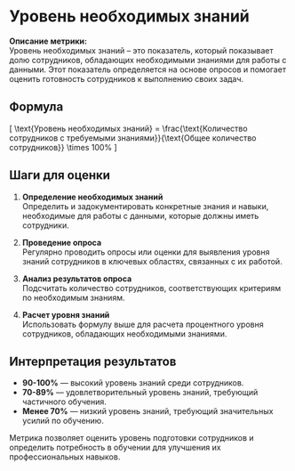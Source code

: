 # Уровень необходимых знаний

**Описание метрики:**  
Уровень необходимых знаний – это показатель, который показывает долю сотрудников, обладающих необходимыми знаниями для работы с данными. Этот показатель определяется на основе опросов и помогает оценить готовность сотрудников к выполнению своих задач.

## Формула

\[
\text{Уровень необходимых знаний} = \frac{\text{Количество сотрудников с требуемыми знаниями}}{\text{Общее количество сотрудников}} \times 100\%
\]

## Шаги для оценки

1. **Определение необходимых знаний**  
   Определить и задокументировать конкретные знания и навыки, необходимые для работы с данными, которые должны иметь сотрудники.

2. **Проведение опроса**  
   Регулярно проводить опросы или оценки для выявления уровня знаний сотрудников в ключевых областях, связанных с их работой.

3. **Анализ результатов опроса**  
   Подсчитать количество сотрудников, соответствующих критериям по необходимым знаниям.

4. **Расчет уровня знаний**  
   Использовать формулу выше для расчета процентного уровня сотрудников, обладающих необходимыми знаниями.

## Интерпретация результатов

- **90-100%** — высокий уровень знаний среди сотрудников.
- **70-89%** — удовлетворительный уровень знаний, требующий частичного обучения.
- **Менее 70%** — низкий уровень знаний, требующий значительных усилий по обучению.

Метрика позволяет оценить уровень подготовки сотрудников и определить потребность в обучении для улучшения их профессиональных навыков.
